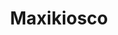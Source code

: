 ---
title: "Maxikiosco"
url: /ciudad-autonoma-de-buenos-aires/maxikiosco-avenida-diaz-velez/
shop: Lebensmittel
---